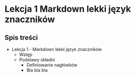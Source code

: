 # Lekcja 1 Markdown lekki język znaczników

## Spis treści

- Lekcja 1 - Markdown lekki język znaczników
  - Wstęp
  - Podstawy składni
    - Definiowanie nagłówków
    - Bla bla bla
